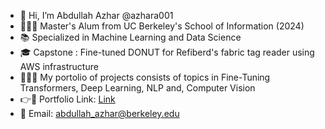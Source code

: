 - 👋 Hi, I’m Abdullah Azhar @azhara001
- 💙🐻💛 Master's Alum from UC Berkeley's School of Information (2024)
- 📚 Specialized in Machine Learning and Data Science
- 🎓 Capstone : Fine-tuned DONUT for Refiberd's fabric tag reader using AWS infrastructure
- 👨🏻‍💻 My portolio of projects consists of topics in Fine-Tuning Transformers, Deep Learning, NLP and, Computer Vision
- 👉🔗 Portfolio Link: [Link](https://azhara001.github.io/)
- 📩 Email: abdullah_azhar@berkeley.edu








<!---
azhara001/azhara001 is a ✨ special ✨ repository because its `README.md` (this file) appears on your GitHub profile.
You can click the Preview link to take a look at your changes.
--->
